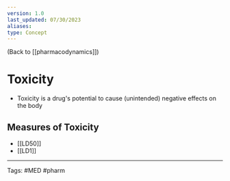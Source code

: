 ```yaml
---
version: 1.0
last_updated: 07/30/2023
aliases: 
type: Concept
---
```


(Back to [[pharmacodynamics]])

# Toxicity

- Toxicity is a drug's potential to cause (unintended) negative effects on the body

## Measures of Toxicity
- [[LD50]]
- [[LD1]]

---
Tags: #MED #pharm 